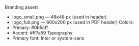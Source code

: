 Branding assets
- logo_small.png — 48x48 px (used in header)
- logo_full.png — 600x200 px (used in PDF header)
Colors:
- Primary: #0b5cff
- Accent: #ff7a59
Typography:
- Primary font: Inter or system-sans